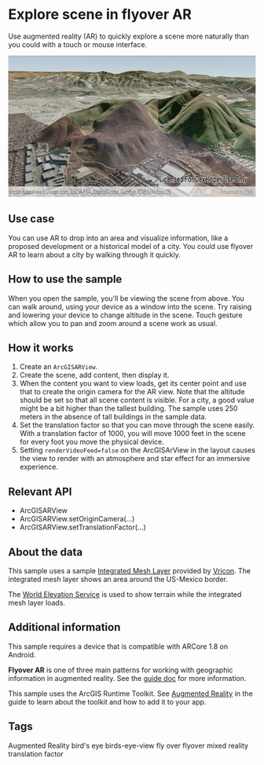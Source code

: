 # Explore scene in flyover AR

Use augmented reality (AR) to quickly explore a scene more naturally than you could with a touch or mouse interface.

![Explore scene in flyover AR App](explore-scene-in-flyover-ar.png)

## Use case

You can use AR to drop into an area and visualize information, like a proposed development or a historical model of a city. You could use flyover AR to learn about a city by walking through it quickly.

## How to use the sample

When you open the sample, you'll be viewing the scene from above. You can walk around, using your device as a window into the scene. Try raising and lowering your device to change altitude in the scene. Touch gesture which allow you to pan and zoom around a scene work as usual.

## How it works

1. Create an `ArcGISARView`.
2. Create the scene, add content, then display it.
4. When the content you want to view loads, get its center point and use that to create the origin camera for the AR view. Note that the altitude should be set so that all scene content is visible. For a city, a good value might be a bit higher than the tallest building. The sample uses 250 meters in the absence of tall buildings in the sample data.
5. Set the translation factor so that you can move through the scene easily. With a translation factor of 1000, you will move 1000 feet in the scene for every foot you move the physical device.
6. Setting `renderVideoFeed=false` on the ArcGISArView in the layout causes the view to render with an atmosphere and star effect for an immersive experience.

## Relevant API

* ArcGISARView
* ArcGISARView.setOriginCamera(...)
* ArcGISARView.setTranslationFactor(...)

## About the data

This sample uses a sample [Integrated Mesh Layer](https://www.arcgis.com/home/item.html?id=d4fb271d1cb747e696bb80adca8487fa) provided by [Vricon](https://www.vricon.com/). The integrated mesh layer shows an area around the US-Mexico border.

The [World Elevation Service](https://elevation3d.arcgis.com/arcgis/rest/services/WorldElevation3D/Terrain3D/ImageServer) is used to show terrain while the integrated mesh layer loads.

## Additional information

This sample requires a device that is compatible with ARCore 1.8 on Android.

**Flyover AR** is one of three main patterns for working with geographic information in augmented reality. See the [guide doc]() for more information.

This sample uses the ArcGIS Runtime Toolkit. See [Augmented Reality](https://developers.arcgis.com/android/latest/guide/display-scenes-in-augmented-reality.htm) in the guide to learn about the toolkit and how to add it to your app.

## Tags
Augmented Reality
bird's eye
birds-eye-view
fly over
flyover
mixed reality
translation factor
